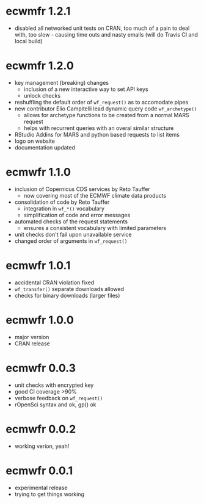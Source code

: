 # ecwmfr 1.2.1

* disabled all networked unit tests on CRAN, too much of a pain to deal with, too slow - causing time outs and nasty emails (will do Travis CI and local build)

# ecwmfr 1.2.0

* key management (breaking) changes
  * inclusion of a new interactive way to set API keys
  * unlock checks
* reshuffling the default order of `wf_request()` as to accomodate pipes
* new contributor Elio Campitelli lead dynamic query code `wf_archetype()`
  * allows for archetype functions to be created from a normal MARS request
  * helps with recurrent queries with an overal similar structure
* RStudio Addins for MARS and python based requests to list items
* logo on website
* documentation updated

# ecmwfr 1.1.0

* inclusion of Copernicus CDS services by Reto Tauffer
  * now covering most of the ECMWF climate data products
* consolidation of code by Reto Tauffer
  * integration in `wf_*()` vocabulary
  * simplification of code and error messages
* automated checks of the request statements
  * ensures a consistent vocabulary with limited parameters
* unit checks don't fail upon unavailable service
* changed order of arguments in `wf_request()`

# ecmwfr 1.0.1

* accidental CRAN violation fixed
* `wf_transfer()` separate downloads allowed
* checks for binary downloads (larger files)

# ecmwfr 1.0.0

* major version
* CRAN release

# ecmwfr 0.0.3

* unit checks with encrypted key
* good CI coverage >90%
* verbose feedback on `wf_request()`
* rOpenSci syntax and ok, gp() ok

# ecmwfr 0.0.2

* working verion, yeah!

# ecmwfr 0.0.1

* experimental release
* trying to get things working
